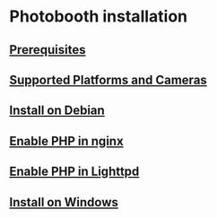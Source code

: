 # Photobooth installation

## [Prerequisites](prerequisites.md)
## [Supported Platforms and Cameras](supported_platformscand_cameras.md)
## [Install on Debian](install-debian.md)
## [Enable PHP in nginx](install-nginx.md)
## [Enable PHP in Lighttpd](install-lighttpd.md)
## [Install on Windows](install-windows.md)
